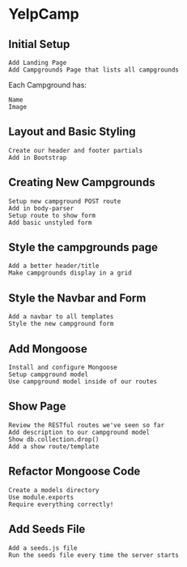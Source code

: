 # YelpCamp

## Initial Setup

    Add Landing Page
    Add Campgrounds Page that lists all campgrounds

Each Campground has:

    Name
    Image

## Layout and Basic Styling

    Create our header and footer partials
    Add in Bootstrap

## Creating New Campgrounds

    Setup new campground POST route
    Add in body-parser
    Setup route to show form
    Add basic unstyled form

## Style the campgrounds page

    Add a better header/title
    Make campgrounds display in a grid

## Style the Navbar and Form

    Add a navbar to all templates
    Style the new campground form

## Add Mongoose

    Install and configure Mongoose
    Setup campground model
    Use campground model inside of our routes

## Show Page

    Review the RESTful routes we've seen so far
    Add description to our campground model
    Show db.collection.drop()
    Add a show route/template

## Refactor Mongoose Code

    Create a models directory
    Use module.exports
    Require everything correctly!
    
## Add Seeds File

    Add a seeds.js file
    Run the seeds file every time the server starts

